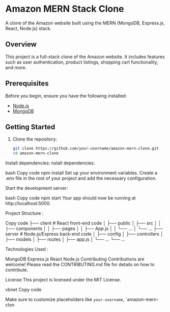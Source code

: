 # Amazon MERN Stack Clone

A clone of the Amazon website built using the MERN (MongoDB, Express.js, React, Node.js) stack.

## Overview

This project is a full-stack clone of the Amazon website. It includes features such as user authentication, product listings, shopping cart functionality, and more.

## Prerequisites

Before you begin, ensure you have the following installed:

- [Node.js](https://nodejs.org/)
- [MongoDB](https://www.mongodb.com/try/download/community)

## Getting Started

1. Clone the repository:

   ```bash
   git clone https://github.com/your-username/amazon-mern-clone.git
   cd amazon-mern-clone
Install dependencies:
nstall dependencies:

bash
Copy code
npm install
Set up your environment variables. Create a .env file in the root of your project and add the necessary configuration.

Start the development server:

bash
Copy code
npm start
Your app should now be running at http://localhost:5000.

Project Structure   : 


Copy code
├── client             # React front-end code
│   ├── public
│   ├── src
│   │   ├── components
│   │   ├── pages
│   │   ├── App.js
│   │   └── ...
│   └── ...
├── server             # Node.js/Express back-end code
│   ├── config
│   ├── controllers
│   ├── models
│   ├── routes
│   ├── app.js
│   └── ...
└── ...



Technologies Used : 

MongoDB
Express.js
React
Node.js
Contributing
Contributions are welcome! Please read the CONTRIBUTING.md file for details on how to contribute.

License
This project is licensed under the MIT License.

vbnet
Copy code

Make sure to customize placeholders like `your-username`, `amazon-mern-clon

   
